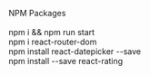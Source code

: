 NPM Packages<br/><br/>
npm i && npm run start<br/>
npm i react-router-dom<br/>
npm install react-datepicker --save<br/>
npm install --save react-rating<br/>
